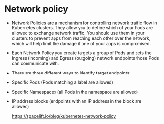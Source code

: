 # Network policy
- Network Policies are a mechanism for controlling network traffic flow in Kubernetes clusters. They allow you to define which of your Pods are allowed to exchange network traffic. You should use them in your clusters to prevent apps from reaching each other over the network, which will help limit the damage if one of your apps is compromised.

- Each Network Policy you create targets a group of Pods and sets the Ingress (incoming) and Egress (outgoing) network endpoints those Pods can communicate with.

- There are three different ways to identify target endpoints:

- Specific Pods (Pods matching a label are allowed)
- Specific Namespaces (all Pods in the namespace are allowed)
- IP address blocks (endpoints with an IP address in the block are allowed)

  https://spacelift.io/blog/kubernetes-network-policy
